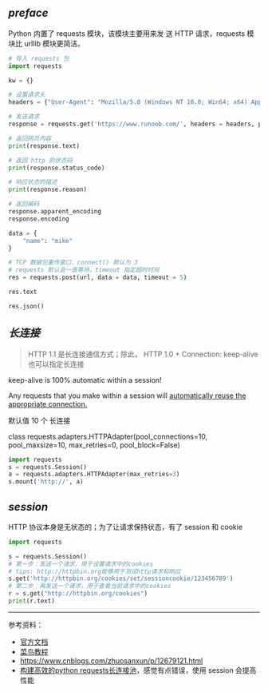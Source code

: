 
## _preface_

Python 内置了 requests 模块，该模块主要用来发 送 HTTP 请求，requests 模块比 urllib 模块更简洁。

```python
# 导入 requests 包
import requests

kw = {}

# 设置请求头
headers = {"User-Agent": "Mozilla/5.0 (Windows NT 10.0; Win64; x64) AppleWebKit/537.36 (KHTML, like Gecko) Chrome/54.0.2840.99 Safari/537.36"}

# 发送请求
response = requests.get('https://www.runoob.com/', headers = headers, params = kw)

# 返回网页内容
print(response.text)

# 返回 http 的状态码
print(response.status_code)

# 响应状态的描述
print(response.reason)

# 返回编码
response.apparent_encoding
response.encoding
```

```python
data = {
    "name": "mike"
}

# TCP 数据包重传窗口，connect() 默认为 3
# requests 默认会一直等待，timeout 指定超时时间
res = requests.post(url, data = data, timeout = 5)

res.text

res.json()
```

## _长连接_

> HTTP 1.1 是长连接通信方式；除此， HTTP 1.0 + Connection: keep-alive 也可以指定长连接

keep-alive is 100% automatic within a session! 

Any requests that you make within a session will <u> automatically reuse the appropriate connection. </u>

默认值 10 个 长连接

class requests.adapters.HTTPAdapter(pool_connections=10, pool_maxsize=10, max_retries=0, pool_block=False)


```python
import requests
s = requests.Session()
a = requests.adapters.HTTPAdapter(max_retries=3)
s.mount('http://', a)
```

## _session_

HTTP 协议本身是无状态的；为了让请求保持状态，有了 session 和 cookie


```python
import requests

s = requests.Session()
# 第一步：发送一个请求，用于设置请求中的cookies
# tips: http://httpbin.org能够用于测试http请求和响应
s.get('http://httpbin.org/cookies/set/sessioncookie/123456789')
# 第二步：再发送一个请求，用于查看当前请求中的cookies
r = s.get("http://httpbin.org/cookies")
print(r.text)
```




--------

参考资料：
- [官方文档](https://docs.python-requests.org/en/latest/index.html) 
- [菜鸟教程](https://www.runoob.com/python3/python-requests.html)
- https://www.cnblogs.com/zhuosanxun/p/12679121.html
- [构建高效的python requests长连接池](https://xiaorui.cc/archives/4437)，感觉有点错误，使用 session 会提高性能